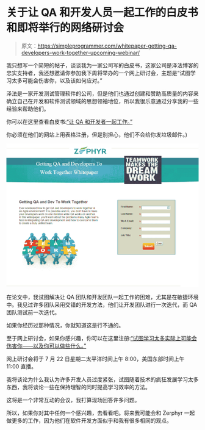 # 关于让 QA 和开发人员一起工作的白皮书和即将举行的网络研讨会

> 原文：<https://simpleprogrammer.com/whitepaper-getting-qa-developers-work-together-upcoming-webinar/>

我只想写一个简短的帖子，谈谈我为一家公司写的白皮书，这家公司是泽法博客的忠实支持者，我还想邀请你参加我下周将举办的一个网上研讨会，主题是“试图学习太多可能会伤害你，以及该如何应对。”

泽法是一家开发测试管理软件的公司，但是他们也通过创建和赞助高质量的内容来确立自己在开发和软件测试领域的思想领袖地位，所以我很乐意通过分享我的一些经验来帮助他们。

你可以在这里查看白皮书:[“让 QA 和开发者一起工作。”](http://info.getzephyr.com/Simple-Programmer-QA-and-Dev-Teams_Reg-LP.html)

你必须在他们的网站上用表格注册，但是别担心，他们不会给你发垃圾邮件。)



![whitepaper](img/cf5384847831d29fb11d9101484bf56d.png)



在论文中，我试图解决让 QA 团队和开发团队一起工作的困难，尤其是在敏捷环境中。我见过许多团队采用交错的开发方法，他们让开发团队进行一次迭代，而 QA 团队测试前一次迭代。

如果你经历过那种情况，你就知道这是行不通的。

至于网上研讨会，如果你感兴趣，你可以在这里注册:[“试图学习太多实际上可能会伤害你——以及你可以做些什么。”](http://info.getzephyr.com/John-Sonmez-Webinar-July-2014.html) 

网上研讨会将于 7 月 22 日星期二太平洋时间上午 8:00，美国东部时间上午 11:00 直播。

我将谈论为什么我认为许多开发人员过度紧张，试图随着技术的疯狂发展学习太多东西，我将谈论一些在保持理智的同时提高学习效率的方法。

这将是一个非常互动的会议，我打算现场回答许多问题。

所以，如果你对其中任何一个感兴趣，去看看吧。将来我可能会和 Zerphyr 一起做更多的工作，因为他们在软件开发方面似乎和我有很多相同的观点。